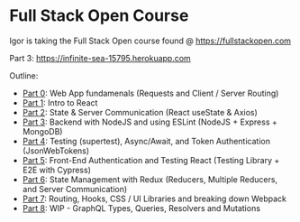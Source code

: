 # Full Stack Open Course

Igor is taking the Full Stack Open course found @ https://fullstackopen.com

Part 3: https://infinite-sea-15795.herokuapp.com

Outline:

* [Part 0](https://github.com/ikrougovoi/fullstackopen/tree/master/part0): Web App fundamenals (Requests and Client / Server Routing)
* [Part 1](https://github.com/ikrougovoi/fullstackopen/tree/master/part1): Intro to React
* [Part 2](https://github.com/ikrougovoi/fullstackopen/tree/master/part2): State & Server Communication (React useState & Axios)
* [Part 3](https://github.com/ikrougovoi/fullstackopen/tree/master/part3): Backend with NodeJS and using ESLint (NodeJS + Express + MongoDB)
* [Part 4](https://github.com/ikrougovoi/fullstackopen/tree/master/part4): Testing (supertest), Async/Await, and Token Authentication (JsonWebTokens)
* [Part 5](https://github.com/ikrougovoi/fullstackopen/tree/master/part5): Front-End Authentication and Testing React (Testing Library + E2E with Cypress)
* [Part 6](https://github.com/ikrougovoi/fullstackopen/tree/master/part6): State Management with Redux (Reducers, Multiple Reducers, and Server Communication)
* [Part 7](https://github.com/ikrougovoi/fullstackopen/tree/master/part7): Routing, Hooks, CSS / UI Libraries and breaking down Webpack
* [Part 8](https://github.com/ikrougovoi/fullstackopen/tree/master/part8): WIP - GraphQL Types, Queries, Resolvers and Mutations